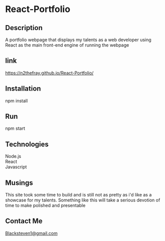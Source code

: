 # React-Portfolio

## Description
A portfolio webpage that displays my talents as a web developer using React as the main front-end engine of running the webpage

## link
https://n2thefray.github.io/React-Portfolio/



## Installation
npm install

## Run
npm start

## Technologies
Node.js
</br>React
</br>Javascript

## Musings
This site took some time to build and is still not as pretty as i'd like as a showcase for my talents. Something like this will take a serious devotion of time to make polished and presentable

## Contact Me
Blacksteven1@gmail.com
